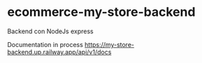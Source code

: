 # ecommerce-my-store-backend
 Backend con NodeJs express
 
 
Documentation in process
https://my-store-backend.up.railway.app/api/v1/docs
